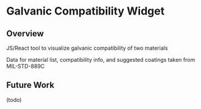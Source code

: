# Galvanic Compatibility Widget
## Overview
JS/React tool to visualize galvanic compatibility of two materials

Data for material list, compatibility info, and suggested coatings taken from MIL-STD-889C

## Future Work
(todo)
